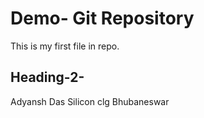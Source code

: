 # Demo- Git Repository

This is my first file in repo.

## Heading-2-

Adyansh Das
Silicon clg
Bhubaneswar